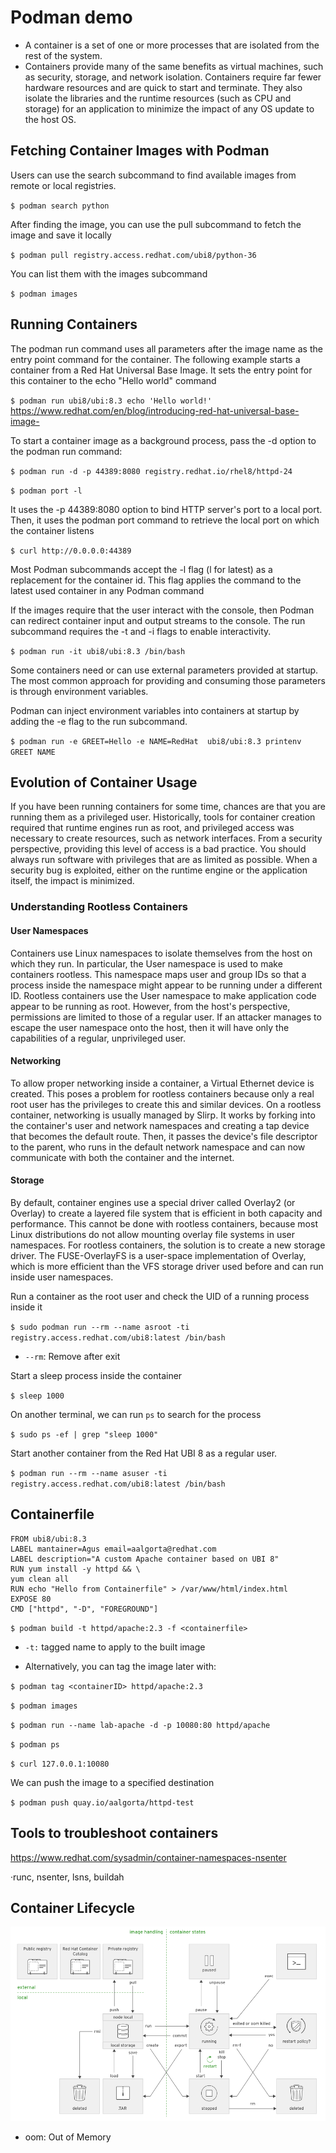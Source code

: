 # Podman demo
- A container is a set of one or more processes that are isolated from the rest of the system.
- Containers provide many of the same benefits as virtual machines, such as security, storage, and network isolation. Containers require far fewer hardware resources and are quick to start and terminate. They also isolate the libraries and the runtime resources (such as CPU and storage) for an application to minimize the impact of any OS update to the host OS.
## Fetching Container Images with Podman
Users can use the
search subcommand to find available images from remote or local registries.

 `$ podman search python`

After finding the image, you can use the pull subcommand to fetch the image and save it locally 
 
 
 `$ podman pull registry.access.redhat.com/ubi8/python-36`

 You can list them with the images subcommand

 `$ podman images`

## Running Containers

The podman run command uses all parameters after the image name as the entry point
command for the container. The following example starts a container from a Red Hat Universal
Base Image. It sets the entry point for this container to the echo "Hello world" command

`$ podman run ubi8/ubi:8.3 echo 'Hello world!'`
        https://www.redhat.com/en/blog/introducing-red-hat-universal-base-image-

To start a container image as a background process, pass the -d option to the podman run
command:

`$ podman run -d -p 44389:8080 registry.redhat.io/rhel8/httpd-24`

`$ podman port -l`

It uses the -p 44389:8080 option to bind HTTP server's port to a local port. Then, it uses the podman port command to
retrieve the local port on which the container listens

`$ curl http://0.0.0.0:44389` 

Most Podman subcommands accept the -l flag (l for latest) as a replacement for
the container id. This flag applies the command to the latest used container in any
Podman command

If the images require that the user interact with the console, then Podman can redirect container
input and output streams to the console. The run subcommand requires the -t and -i flags to enable interactivity.

`$ podman run -it ubi8/ubi:8.3 /bin/bash`

Some containers need or can use external parameters provided at startup. The most common
approach for providing and consuming those parameters is through environment variables.
	
Podman can inject environment variables into containers at startup by adding the -e flag to the
	run subcommand.

`$ podman run -e GREET=Hello -e NAME=RedHat  ubi8/ubi:8.3 printenv GREET NAME`

## Evolution of Container Usage
If you have been running containers for some time, chances are that you are running them as a
privileged user. Historically, tools for container creation required that runtime engines run as root,
and privileged access was necessary to create resources, such as network interfaces.
From a security perspective, providing this level of access is a bad practice. You should always run
software with privileges that are as limited as possible. When a security bug is exploited, either on
the runtime engine or the application itself, the impact is minimized.

### Understanding Rootless Containers
#### User Namespaces
Containers use Linux namespaces to isolate themselves from the host on which they run. In
particular, the User namespace is used to make containers rootless. This namespace maps
user and group IDs so that a process inside the namespace might appear to be running under a
different ID.
Rootless containers use the User namespace to make application code appear to be running as
root. However, from the host's perspective, permissions are limited to those of a regular user.
If an attacker manages to escape the user namespace onto the host, then it will have only the
capabilities of a regular, unprivileged user.
#### Networking
To allow proper networking inside a container, a Virtual Ethernet device is created. This poses a
problem for rootless containers because only a real root user has the privileges to create this and
similar devices.
On a rootless container, networking is usually managed by Slirp. It works by forking into the
container's user and network namespaces and creating a tap device that becomes the default
route. Then, it passes the device's file descriptor to the parent, who runs in the default network
namespace and can now communicate with both the container and the internet.
#### Storage
By default, container engines use a special driver called Overlay2 (or Overlay) to create a layered
file system that is efficient in both capacity and performance. This cannot be done with rootless
containers, because most Linux distributions do not allow mounting overlay file systems in user
namespaces.
For rootless containers, the solution is to create a new storage driver. The FUSE-OverlayFS is a
user-space implementation of Overlay, which is more efficient than the VFS storage driver used
before and can run inside user namespaces.


Run a container as the root user and check the UID of a running process inside it


`$ sudo podman run --rm --name asroot -ti registry.access.redhat.com/ubi8:latest /bin/bash`

- `--rm`: Remove after exit

Start a sleep process inside the container

`$ sleep 1000`


On another terminal, we can run `ps` to search for the process

`$ sudo ps -ef | grep "sleep 1000"`

Start another container from the Red Hat UBI 8 as a regular user.

`$ podman run --rm --name asuser -ti registry.access.redhat.com/ubi8:latest /bin/bash`

## Containerfile

```
FROM ubi8/ubi:8.3
LABEL mantainer=Agus email=aalgorta@redhat.com
LABEL description="A custom Apache container based on UBI 8"
RUN yum install -y httpd && \
yum clean all
RUN echo "Hello from Containerfile" > /var/www/html/index.html
EXPOSE 80
CMD ["httpd", "-D", "FOREGROUND"]
```

`$ podman build -t httpd/apache:2.3 -f <containerfile>`

- `-t:` tagged name to apply to the built image

- Alternatively, you can tag the image later with: 

`$ podman tag <containerID> httpd/apache:2.3`

`$ podman images`

`$ podman run --name lab-apache -d -p 10080:80 httpd/apache`

`$ podman ps`

`$ curl 127.0.0.1:10080`

We can push the image to a specified destination

`$ podman push quay.io/aalgorta/httpd-test`




## Tools to troubleshoot containers

https://www.redhat.com/sysadmin/container-namespaces-nsenter

·runc, nsenter, lsns, buildah

## Container Lifecycle
![alt text](https://github.com/aGus41/podman-demo/blob/main/containers.png?raw=true)
- oom: Out of Memory
